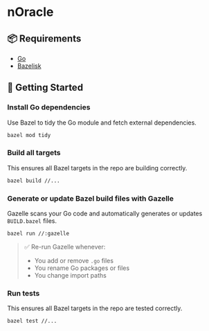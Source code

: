 # nOracle

## 📦 Requirements

- [Go](https://golang.org/doc/install)
- [Bazelisk](https://github.com/bazelbuild/bazelisk)

## 🚀 Getting Started

### Install Go dependencies

Use Bazel to tidy the Go module and fetch external dependencies.

```bash
bazel mod tidy
```

### Build all targets

This ensures all Bazel targets in the repo are building correctly.

```bash
bazel build //...
```

### Generate or update Bazel build files with Gazelle

Gazelle scans your Go code and automatically generates or updates `BUILD.bazel` files.

```bash
bazel run //:gazelle
```

> ✅ Re-run Gazelle whenever:
>
> - You add or remove `.go` files
> - You rename Go packages or files
> - You change import paths

### Run tests

This ensures all Bazel targets in the repo are tested correctly.

```bash
bazel test //...
```
